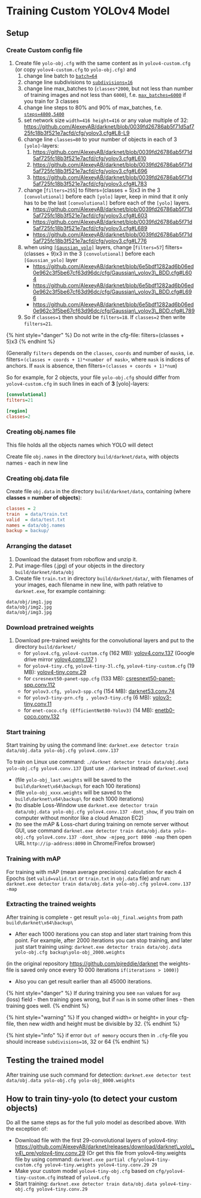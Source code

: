 # Training Custom YOLOv4 Model

## Setup

### Create Custom config file

1. Create file `yolo-obj.cfg` with the same content as in `yolov4-custom.cfg` (or copy `yolov4-custom.cfg` to `yolo-obj.cfg)` and
   1. change line batch to [`batch=64`](https://github.com/AlexeyAB/darknet/blob/0039fd26786ab5f71d5af725fc18b3f521e7acfd/cfg/yolov3.cfg#L3)
   2. change line subdivisions to [`subdivisions=16`](https://github.com/AlexeyAB/darknet/blob/0039fd26786ab5f71d5af725fc18b3f521e7acfd/cfg/yolov3.cfg#L4)
   3. change line max\_batches to (`classes*2000`, but not less than number of training images and not less than `6000`), f.e. [`max_batches=6000`](https://github.com/AlexeyAB/darknet/blob/0039fd26786ab5f71d5af725fc18b3f521e7acfd/cfg/yolov3.cfg#L20) if you train for 3 classes
   4. change line steps to 80% and 90% of max\_batches, f.e. [`steps=4800,5400`](https://github.com/AlexeyAB/darknet/blob/0039fd26786ab5f71d5af725fc18b3f521e7acfd/cfg/yolov3.cfg#L22)
   5. set network size `width=416 height=416` or any value multiple of 32: https://github.com/AlexeyAB/darknet/blob/0039fd26786ab5f71d5af725fc18b3f521e7acfd/cfg/yolov3.cfg#L8-L9
   6. change line `classes=80` to your number of objects in each of 3 `[yolo]`-layers:
      1. https://github.com/AlexeyAB/darknet/blob/0039fd26786ab5f71d5af725fc18b3f521e7acfd/cfg/yolov3.cfg#L610
      2. https://github.com/AlexeyAB/darknet/blob/0039fd26786ab5f71d5af725fc18b3f521e7acfd/cfg/yolov3.cfg#L696
      3. https://github.com/AlexeyAB/darknet/blob/0039fd26786ab5f71d5af725fc18b3f521e7acfd/cfg/yolov3.cfg#L783
   7. change \[`filters=255`] to filters=(classes + 5)x3 in the 3 `[convolutional]` before each `[yolo]` layer, keep in mind that it only has to be the last `[convolutional]` before each of the `[yolo]` layers.
      * https://github.com/AlexeyAB/darknet/blob/0039fd26786ab5f71d5af725fc18b3f521e7acfd/cfg/yolov3.cfg#L603
      * https://github.com/AlexeyAB/darknet/blob/0039fd26786ab5f71d5af725fc18b3f521e7acfd/cfg/yolov3.cfg#L689
      * https://github.com/AlexeyAB/darknet/blob/0039fd26786ab5f71d5af725fc18b3f521e7acfd/cfg/yolov3.cfg#L776
   8. when using [`[Gaussian_yolo]`](https://github.com/AlexeyAB/darknet/blob/6e5bdf1282ad6b06ed0e962c3f5be67cf63d96dc/cfg/Gaussian\_yolov3\_BDD.cfg#L608) layers, change \[`filters=57`] filters=(classes + 9)x3 in the 3 `[convolutional]` before each `[Gaussian_yolo]` layer
      * https://github.com/AlexeyAB/darknet/blob/6e5bdf1282ad6b06ed0e962c3f5be67cf63d96dc/cfg/Gaussian\_yolov3\_BDD.cfg#L604
      * https://github.com/AlexeyAB/darknet/blob/6e5bdf1282ad6b06ed0e962c3f5be67cf63d96dc/cfg/Gaussian\_yolov3\_BDD.cfg#L696
      * https://github.com/AlexeyAB/darknet/blob/6e5bdf1282ad6b06ed0e962c3f5be67cf63d96dc/cfg/Gaussian\_yolov3\_BDD.cfg#L789
   9. So if `classes=1` then should be `filters=18`. If `classes=2` then write `filters=21`.&#x20;

{% hint style="danger" %}
Do not write in the cfg-file: filters=(classes + 5)x3
{% endhint %}

(Generally `filters` depends on the `classes`, `coords` and number of `mask`s, i.e. filters=`(classes + coords + 1)*<number of mask>`, where `mask` is indices of anchors. If `mask` is absence, then filters=`(classes + coords + 1)*num`)

So for example, for 2 objects, your file `yolo-obj.cfg` should differ from `yolov4-custom.cfg` in such lines in each of **3** \[yolo]-layers:

```ini
[convolutional]
filters=21

[region]
classes=2
```

### Creating obj.names file

This file holds all the objects names which YOLO will detect

Create file `obj.names` in the directory `build/darknet/data`, with objects names - each in new line

### Creating obj.data file

Create file `obj.data` in the directory `build/darknet/data`, containing (where **classes = number of objects**):

```ini
classes = 2
train  = data/train.txt
valid  = data/test.txt
names = data/obj.names
backup = backup/
```

### Arranging the dataset

1. Download the dataset from roboflow and unzip it.
2. Put image-files (.jpg) of your objects in the directory `build/darknet/data/obj`
3. Create file `train.txt` in directory `build/darknet/data/`, with filenames of your images, each filename in new line, with path relative to `darknet.exe`, for example containing:

```csv
data/obj/img1.jpg
data/obj/img2.jpg
data/obj/img3.jpg
```

### Download pretrained weights

1. Download pre-trained weights for the convolutional layers and put to the directory `build/darknet/`
   * for `yolov4.cfg`, `yolov4-custom.cfg` (162 MB): [yolov4.conv.137](https://github.com/AlexeyAB/darknet/releases/download/darknet\_yolo\_v3\_optimal/yolov4.conv.137) (Google drive mirror [yolov4.conv.137](https://drive.google.com/open?id=1JKF-bdIklxOOVy-2Cr5qdvjgGpmGfcbp) )
   * for `yolov4-tiny.cfg`, `yolov4-tiny-3l.cfg`, `yolov4-tiny-custom.cfg` (19 MB): [yolov4-tiny.conv.29](https://github.com/AlexeyAB/darknet/releases/download/darknet\_yolo\_v4\_pre/yolov4-tiny.conv.29)
   * for `csresnext50-panet-spp.cfg` (133 MB): [csresnext50-panet-spp.conv.112](https://drive.google.com/file/d/16yMYCLQTY\_oDlCIZPfn\_sab6KD3zgzGq/view?usp=sharing)
   * for `yolov3.cfg, yolov3-spp.cfg` (154 MB): [darknet53.conv.74](https://pjreddie.com/media/files/darknet53.conv.74)
   * for `yolov3-tiny-prn.cfg , yolov3-tiny.cfg` (6 MB): [yolov3-tiny.conv.11](https://drive.google.com/file/d/18v36esoXCh-PsOKwyP2GWrpYDptDY8Zf/view?usp=sharing)
   * for `enet-coco.cfg (EfficientNetB0-Yolov3)` (14 MB): [enetb0-coco.conv.132](https://drive.google.com/file/d/1uhh3D6RSn0ekgmsaTcl-ZW53WBaUDo6j/view?usp=sharing)

### Start training

Start training by using the command line: `darknet.exe detector train data/obj.data yolo-obj.cfg yolov4.conv.137`

To train on Linux use command: `./darknet detector train data/obj.data yolo-obj.cfg yolov4.conv.137` (just use `./darknet` instead of `darknet.exe`)

* (file `yolo-obj_last.weights` will be saved to the `build\darknet\x64\backup\` for each 100 iterations)
* (file `yolo-obj_xxxx.weights` will be saved to the `build\darknet\x64\backup\` for each 1000 iterations)
* (to disable Loss-Window use `darknet.exe detector train data/obj.data yolo-obj.cfg yolov4.conv.137 -dont_show`, if you train on computer without monitor like a cloud Amazon EC2)
* (to see the mAP & Loss-chart during training on remote server without GUI, use command `darknet.exe detector train data/obj.data yolo-obj.cfg yolov4.conv.137 -dont_show -mjpeg_port 8090 -map` then open URL `http://ip-address:8090` in Chrome/Firefox browser)

### Training with mAP

For training with mAP (mean average precisions) calculation for each 4 Epochs (set `valid=valid.txt` or `train.txt` in `obj.data` file) and run: `darknet.exe detector train data/obj.data yolo-obj.cfg yolov4.conv.137 -map`

### Extracting the trained weights

After training is complete - get result `yolo-obj_final.weights` from path `build\darknet\x64\backup\`

* After each 1000 iterations you can stop and later start training from this point. For example, after 2000 iterations you can stop training, and later just start training using: `darknet.exe detector train data/obj.data yolo-obj.cfg backup\yolo-obj_2000.weights`

(in the original repository https://github.com/pjreddie/darknet the weights-file is saved only once every 10 000 iterations `if(iterations > 1000)`)

* Also you can get result earlier than all 45000 iterations.

{% hint style="danger" %}
If during training you see `nan` values for `avg` (loss) field - then training goes wrong, but if `nan` is in some other lines - then training goes well.
{% endhint %}

{% hint style="warning" %}
If you changed width= or height= in your cfg-file, then new width and height must be divisible by 32.
{% endhint %}

{% hint style="info" %}
if error `Out of memory` occurs then in `.cfg`-file you should increase `subdivisions=16`, 32 or 64
{% endhint %}

## Testing the trained model

After training use such command for detection: `darknet.exe detector test data/obj.data yolo-obj.cfg yolo-obj_8000.weights`

## How to train tiny-yolo (to detect your custom objects)

Do all the same steps as for the full yolo model as described above. With the exception of:

* Download file with the first 29-convolutional layers of yolov4-tiny: https://github.com/AlexeyAB/darknet/releases/download/darknet\_yolo\_v4\_pre/yolov4-tiny.conv.29 (Or get this file from yolov4-tiny.weights file by using command: `darknet.exe partial cfg/yolov4-tiny-custom.cfg yolov4-tiny.weights yolov4-tiny.conv.29 29`
* Make your custom model `yolov4-tiny-obj.cfg` based on `cfg/yolov4-tiny-custom.cfg` instead of `yolov4.cfg`
* Start training: `darknet.exe detector train data/obj.data yolov4-tiny-obj.cfg yolov4-tiny.conv.29`
